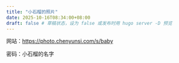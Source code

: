 ```yaml
---
title: "小石榴的照片"
date: 2025-10-16T08:34:00+08:00
draft: false # 草稿状态，设为 false 或发布时用 hugo server -D 预览
---
```


网站：<https://photo.chenyunsi.com/s/baby>

密码：小石榴的名字